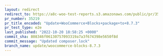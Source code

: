 ```yaml
---
layout: redirect
redirect_to: https://a8c-woo-test-reports.s3.amazonaws.com/public/pr/35219/e2e/index.html
pr_number: 35219
pr_title_encoded: "Update+WooCommerce+Blocks+package+to+8.7.3"
pr_test_type: e2e
last_published: "2022-10-20 18:58:25 +0000"
commit_sha: 808346f06130757093319a7a3f674398e5650f8d
commit_message: "Updated composer.lock"
branch_name: update/woocommerce-blocks-8.7.3
---
```

